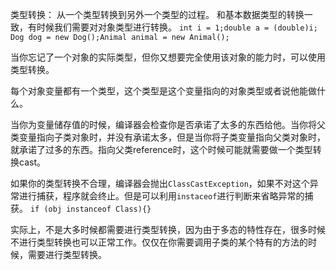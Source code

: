 类型转换：
从一个类型转换到另外一个类型的过程。
和基本数据类型的转换一致，有时候我们需要对对象类型进行转换。
`int i = 1;double a = (double)i;`
`Dog dog = new Dog();Animal animal = new Animal();`

当你忘记了一个对象的实际类型，但你又想要完全使用该对象的能力时，可以使用类型转换。

每个对象变量都有一个类型，这个类型是这个变量指向的对象类型或者说他能做什么。

当你为变量储存值的时候，编译器会检查你是否承诺了太多的东西给他。当你将父类变量指向子类对象时，并没有承诺太多，但是当你将子类变量指向父类对象时，就承诺了过多的东西。指向父类reference时，这个时候可能就需要做一个类型转换cast。

如果你的类型转换不合理，编译器会抛出`ClassCastException`，如果不对这个异常进行捕获，程序就会终止。但是可以利用`instaceof`进行判断来省略异常的捕获。
`if (obj instanceof Class){}`

实际上，不是大多时候都需要进行类型转换，因为由于多态的特性存在，很多时候不进行类型转换也可以正常工作。仅仅在你需要调用子类的某个特有的方法的时候，需要进行类型转换。